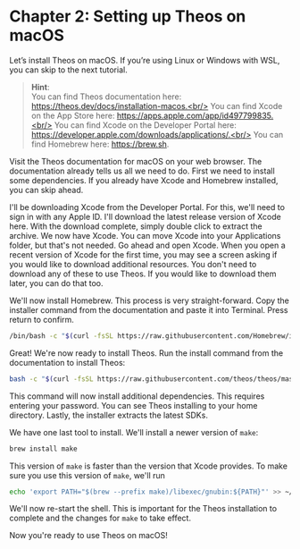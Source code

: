 # Chapter 2: Setting up Theos on macOS

Let’s install Theos on macOS. If you’re using Linux or Windows with WSL, you can skip to the next tutorial.

> **Hint**:<br/>
> You can find Theos documentation here: https://theos.dev/docs/installation-macos.<br/>
> You can find Xcode on the App Store here: https://apps.apple.com/app/id497799835.<br/>
> You can find Xcode on the Developer Portal here: https://developer.apple.com/downloads/applications/.<br/>
> You can find Homebrew here: https://brew.sh.

Visit the Theos documentation for macOS on your web browser. The documentation already tells us all we need to do. First we need to install some dependencies. If you already have Xcode and Homebrew installed, you can skip ahead.

I'll be downloading Xcode from the Developer Portal. For this, we'll need to sign in with any Apple ID. I'll download the latest release version of Xcode here. With the download complete, simply double click to extract the archive. We now have Xcode. You can move Xcode into your Applications folder, but that's not needed. Go ahead and open Xcode. When you open a recent version of Xcode for the first time, you may see a screen asking if you would like to download additional resources. You don't need to download any of these to use Theos. If you would like to download them later, you can do that too.

We'll now install Homebrew. This process is very straight-forward. Copy the installer command from the documentation and paste it into Terminal. Press return to confirm.

```bash
/bin/bash -c "$(curl -fsSL https://raw.githubusercontent.com/Homebrew/install/HEAD/install.sh)"
```

Great! We're now ready to install Theos. Run the install command from the documentation to install Theos:

```bash
bash -c "$(curl -fsSL https://raw.githubusercontent.com/theos/theos/master/bin/install-theos)"
```

This command will now install additional dependencies. This requires entering your password.
You can see Theos installing to your home directory.
Lastly, the installer extracts the latest SDKs.

We have one last tool to install. We'll install a newer version of `make`:

```bash
brew install make
```

This version of `make` is faster than the version that Xcode provides.
To make sure you use this version of `make`, we'll run

```bash
echo 'export PATH="$(brew --prefix make)/libexec/gnubin:${PATH}"' >> ~/.zprofile
```

We'll now re-start the shell. This is important for the Theos installation to complete and the changes for `make` to take effect.

Now you're ready to use Theos on macOS!
